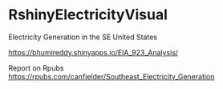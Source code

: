 # RshinyElectricityVisual
Electricity Generation in the SE United States

https://bhumireddy.shinyapps.io/EIA_923_Analysis/

Report on Rpubs
https://rpubs.com/canfielder/Southeast_Electricity_Generation
